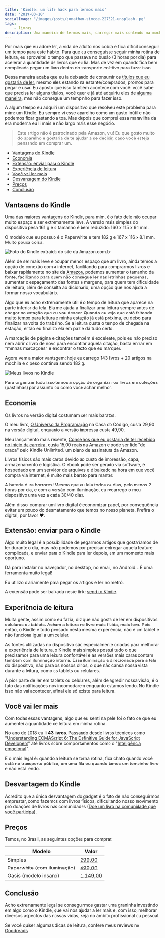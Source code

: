 ```yaml
---
title: 'Kindle: um life hack para lermos mais'
date: '2019-03-10'
socialImage: "/images/posts/jonathan-simcoe-227321-unsplash.jpg"
tags:
    - livros
description: Uma maneira de lermos mais, carregar mais conteúdo na mochila, aproveitar o tempo no busão e ainda economizar energia, dinheiro e recursos naturais do nosso planeta
---
```

Por mais que eu adore ler, a vida de adulto nos cobra e fica difícil conseguir um tempo para este hábito. Para que eu conseguisse seguir minha rotina de leitura, eu aproveitei o tempo que passava no busão (3 horas por dia) para acelerar a quantidade de livros que eu lia. Mas de vez em quando fica bem complicado pegar um livro dentro do transporte coletivo para fazer isso.

Dessa maneira acaba que eu ia deixando de consumir os [títulos que eu gostaria de ler](/posts/Livros-que-todo-desenvolvedor-de-software-deveria-ler/), mesmo eles estando na estante/comprados, prontos para pegar e usar. Eu aposto que isso também acontece com você: você sabe que precisa ler alguns títulos, você quer e já até adquiriu eles de [alguma maneira](/posts/A-pirataria-me-trouxe-ate-aqui/), mas não consegue um tempinho para fazer isso.

A algum tempo eu adquiri um dispositivo que resolveu este problema para mim: um Kindle. Eu sempre vi esse aparelho como um gasto inútil e não podemos ficar gastando a toa. Mas depois que comprei essa maravilha da era moderna eu li mais e não largo mais esse negócio.

> Este artigo não é patrocinado pela Amazon, viu! Eu que gosto muito do aparelho e gostaria de te ajudar a se decidir, caso você esteja pensando em comprar um.

<!-- vscode-markdown-toc -->
* [Vantagens do Kindle](#VantagensdoKindle)
* [Economia](#Economia)
* [Extensão: enviar para o Kindle](#Extenso:enviarparaoKindle)
* [Experiência de leitura](#Experinciadeleitura)
* [Você vai ler mais](#Vocvailermais)
* [Desvantagem do Kindle](#DesvantagemdoKindle)
* [Preços](#Preos)
* [Conclusão](#Concluso)

<!-- vscode-markdown-toc-config
	numbering=false
	autoSave=true
	/vscode-markdown-toc-config -->
<!-- /vscode-markdown-toc -->

## <a name='VantagensdoKindle'></a>Vantagens do Kindle

Uma das maiores vantagens do Kindle, para mim, é o fato dele não ocupar muito espaço e ser extremamente leve. A versão mais simples do dispositivo pesa 161 g e o tamanho é bem reduzido: 160 x 115 x 9.1 mm.

O modelo que eu possuo é o Paperwhite e tem 182 g e 167 x 116 x 8.1 mm. Muito pouca coisa.

![Foto do Kindle extraída do site da Amazon.com.br]({{site.postsImagesPath}}kindle.jpg)

Além de ser mais leve e ocupar menos espaço que um livro, ainda temos a opção de conexão com a internet, facilitando para comprarmos livros e baixar rapidamente no site da [Amazon](http://amazon.com.br), podemos aumentar o tamanho da fonte, facilitando para quem não consegue ler nas letrinhas pequenas, aumentar o espaçamento das fontes e margens, para quem tem dificuldade de leitura, além de consulta ao dicionário, uma opção que nos ajuda a formar nosso vocabulário.

Algo que eu acho extremamente útil é o tempo de leitura que aparece na parte inferior da tela. Ela me ajuda a finalizar uma leitura sempre antes de chegar na estação que eu vou descer. Quando eu vejo que está faltando muito tempo para leitura e minha estação já está próxima, eu deixo para finalizar na volta do trabalho. Se a leitura custa o tempo de chegada na estação, então eu finalizo ela em paz e dá tudo certo.

A marcação de página e citações também é excelente, pois eu não preciso nem abrir o livro de novo para encontrar aquela citação, basta entrar em "minhas marcações" e encontrar o texto que eu marquei.

Agora vem a maior vantagem: hoje eu carrego 143 livros + 20 artigos na mochila e o peso continua sendo 182 g.

![Meus livros no Kindle]({{site.postsImagesPath}}livros-no-meu-kindle.jpg)

Para organizar tudo isso temos a opção de organizar os livros em coleções (pastinhas) por assunto ou como você achar melhor.

## <a name='Economia'></a>Economia

Os livros na versão digital costumam ser mais baratos. 

O meu livro, [O Universo da Programação](https://www.casadocodigo.com.br/products/livro-universo-programacao) na Casa do Código, custa 29,90 na versão digital, enquanto a versão impressa custa 49,90.

Meu lançamento mais recente, [Conselhos que eu gostaria de ter recebido no início da carreira](https://amzn.to/2TxilJl), custa 15,00 reais na Amazon e pode ser lido "de graça" pelo [Kindle Unlimited](https://amzn.to/2SYc5oW), um plano de assinatura da Amazon.

Livros físicos são mais caros devido ao custo de impressão, capa, armazenamento e logística. O ebook pode ser gerado via software, é hospedado em um servidor de arquivos e é baixado na hora em que você compra via internet, é muito mais barato para manter.

A bateria dura horrores! Mesmo que eu leia todos os dias, pelo menos 2 horas por dia, e com a versão com iluminação, eu recarrego o meu dispositivo uma vez a cada 30/40 dias.

Além disso, comprar um livro digital é economizar papel, por consequência evitar um pouco do desmatamento que temos no nosso planeta. Prefira o digital, por favor :heart:.

## <a name='Extenso:enviarparaoKindle'></a>Extensão: enviar para o Kindle

Algo muito legal é a possibilidade de pegarmos artigos que gostaríamos de ler durante o dia, mas não podemos por precisar entregar aquela feature complicada, e enviar para o Kindle para ler depois, em um momento mais oportuno.

Dá para instalar no navegador, no desktop, no email, no Android… É uma ferramenta muito legal!

Eu utilizo diariamente para pegar os artigos e ler no metrô.

A extensão pode ser baixada neste link: [send to Kindle](https://www.amazon.com/gp/sendtokindle).

## <a name='Experinciadeleitura'></a>Experiência de leitura

Muita gente, assim como eu fazia, diz que não gosta de ler em dispositivos celulares ou tablets. Acham a leitura no livro mais fluida, mais leve. Pois então, o Kindle é todo pensado nesta mesma experiência, não é um tablet e não funciona igual a um celular.

As fontes utilizadas no dispositivo são especialmente criadas para melhorar a experiência de leitura, o Kindle mais simples possui tudo o que precisamos para uma leitura confortável e as versões mais caras contam também com iluminação interna. Essa iluminação é direcionada para a tela do dispositivo, não para os nossos olhos, o que não cansa nossa vista durante a leitura, como os tablets ou celulares.

A pior parte de ler em tablets ou celulares, além de agredir nossa visão, é o fato das notificações nos incomodarem enquanto estamos lendo. No Kindle isso não vai acontecer, afinal ele só existe para leitura.

## <a name='Vocvailermais'></a>Você vai ler mais

Com todas essas vantagens, algo que eu senti na pele foi o fato de que eu aumentei a quantidade de leitura em minha rotina.

No ano de 2018 eu li **43 livros**. Passando desde livros técnicos como "[Understanding ECMAScript 6: The Definitive Guide for JavaScript Developers](https://amzn.to/2NVjcxn)" até livros sobre comportamentos como o "[Inteligência emocional](https://amzn.to/2NUFyiG)".

E o mais legal é: quando a leitura se torna rotina, fica chato quando você está no transporte público, em uma fila ou quando temos um tempinho livre e não está lendo.

## <a name='DesvantagemdoKindle'></a>Desvantagem do Kindle

Acredito que a única desvantagem do gadget é o fato de não conseguirmos emprestar, como fazemos com livros físicos, dificultando nosso movimento pró doações de livros nas comunidades ([Doe um livro na comunidade que você participa](/posts/doe-livros-na-comunidade-que-você-participa/)).

## <a name='Preos'></a>Preços

Temos, no Brasil, as seguintes opções para comprar: 

| Modelo   |      Valor     |
| --- | --- |
| Simples | [299,00](https://amzn.to/2Uu5tQR) | 
| Paperwhite (com iluminação) |  [499,00](https://amzn.to/2XP2Cnx)  |
| Oasis (modelo insano) | [1.149,00](https://amzn.to/2UCaiHy) |

## <a name='Concluso'></a>Conclusão

Acho extremamente legal se conseguirmos gastar uma graninha investindo em algo como o Kindle, que vai nos ajudar a ler mais e, com isso, melhorar diversos aspectos das nossas vidas, seja no âmbito profissional ou pessoal.

Se você quiser algumas dicas de leitura, confere meus reviews no [Goodreads](https://www.goodreads.com/review/list/63540196?sort=rating&view=reviews).
